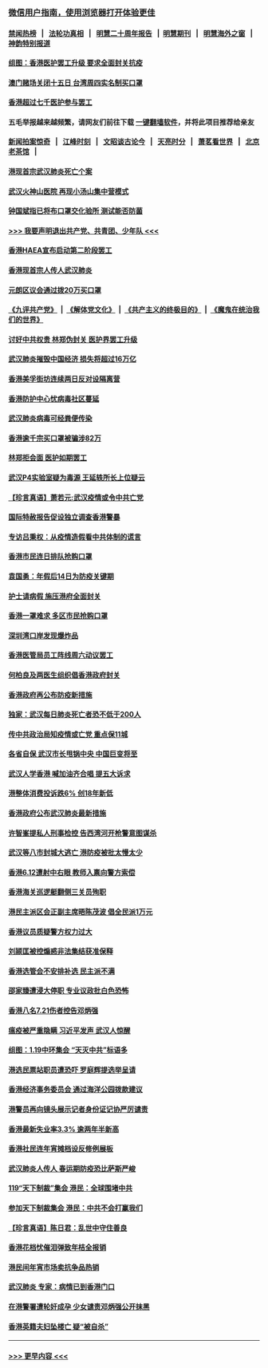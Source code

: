 ### [微信用户指南，使用浏览器打开体验更佳](https://github.com/gfw-breaker/banned-news1/blob/master/indexes/wechat-guide.md?t=0)
#### [禁闻热榜](热点新闻.md?t=0)  &nbsp;&nbsp;|&nbsp;&nbsp; [法轮功真相](https://github.com/gfw-breaker/truth/blob/master/README.md?t=0) &nbsp;&nbsp;|&nbsp;&nbsp; [明慧二十周年报告](https://github.com/gfw-breaker/mh-reports/blob/master/README.md?t=0) &nbsp;&nbsp;|&nbsp;&nbsp;[明慧期刊](https://github.com/gfw-breaker/mh-qikan) &nbsp;&nbsp;|&nbsp;&nbsp; [明慧海外之窗](https://github.com/gfw-breaker/mh-news/blob/master/README.md?t=0) &nbsp;&nbsp;|&nbsp;&nbsp; [神韵特别报道](https://github.com/gfw-breaker/mh-news/blob/master/shenyun.md?t=0)
#### [组图：香港医护罢工升级 要求全面封关抗疫](../pages/nsc415/n11844107.md?t=02051522) 
#### [澳门赌场关闭十五日 台湾周四实名制买口罩](../pages/nsc415/n11845083.md?t=02051522) 
#### [香港超过七千医护参与罢工](../pages/nsc415/n11845051.md?t=02051522) 
#### 五毛举报越来越频繁，请网友们前往下载 [一键翻墙软件](https://github.com/gfw-breaker/ssr-accounts)，并将此项目推荐给亲友
#### [新闻拍案惊奇](https://github.com/gfw-breaker/banned-news1/blob/master/pages/link4.md) &nbsp;&nbsp;|&nbsp;&nbsp; [江峰时刻](https://github.com/gfw-breaker/banned-news1/blob/master/pages/link4.md) &nbsp;&nbsp;|&nbsp;&nbsp; [文昭谈古论今](https://github.com/gfw-breaker/banned-news1/blob/master/pages/link4.md) &nbsp;&nbsp;|&nbsp;&nbsp; [天亮时分](https://github.com/gfw-breaker/banned-news1/blob/master/pages/link4.md) &nbsp;&nbsp;|&nbsp;&nbsp; [萧茗看世界](https://github.com/gfw-breaker/banned-news1/blob/master/pages/link4.md) &nbsp;&nbsp;|&nbsp;&nbsp; [北京老茶馆](https://github.com/gfw-breaker/banned-news1/blob/master/pages/link4.md) &nbsp;&nbsp;|&nbsp;&nbsp; 
#### [港现首宗武汉肺炎死亡个案](../pages/nsc415/n11844998.md?t=02051522) 
#### [武汉火神山医院 再现小汤山集中营模式](../pages/nsc415/n11844763.md?t=02051522) 
#### [钟国斌指已将布口罩交化验所 测试能否防菌](../pages/nsc415/n11842783.md?t=02051522) 
#### [>>> 我要声明退出共产党、共青团、少年队 <<<](https://github.com/begood0513/goodnews/blob/master/quit/letter.md) 
#### [香港HAEA宣布启动第二阶段罢工](../pages/nsc415/n11842723.md?t=02051522) 
#### [香港现首宗人传人武汉肺炎](../pages/nsc415/n11842766.md?t=02051522) 
#### [元朗区议会通过拨20万买口罩](../pages/nsc415/n11842754.md?t=02051522) 
#### [《九评共产党》](https://github.com/begood0513/9ping.md/blob/master/README.md) &nbsp;|&nbsp; [《解体党文化》](../../../../jtdwh.md/blob/master/README.md)  &nbsp;|&nbsp; [《共产主义的终极目的》](../../../../gczydzjmd.md/blob/master/README.md) &nbsp;|&nbsp; [《魔鬼在统治我们的世界》](../../../../mgztzwmdsj.md/blob/master/README.md) 
#### [讨好中共权贵 林郑伪封关 医护界罢工升级](../pages/nsc415/n11842359.md?t=02051522) 
#### [武汉肺炎摧毁中国经济 损失将超过16万亿](../pages/nsc415/n11839723.md?t=02051522) 
#### [香港美孚街坊连续两日反对设隔离营](../pages/nsc415/n11839962.md?t=02051522) 
#### [香港防护中心忧病毒社区蔓延](../pages/nsc415/n11839933.md?t=02051522) 
#### [武汉肺炎病毒可经粪便传染](../pages/nsc415/n11839939.md?t=02051522) 
#### [香港逾千宗买口罩被骗涉82万](../pages/nsc415/n11839914.md?t=02051522) 
#### [林郑拒会面 医护如期罢工](../pages/nsc415/n11839892.md?t=02051522) 
#### [武汉P4实验室疑为毒源 王延轶所长上位疑云](../pages/nsc415/n11835543.md?t=02051522) 
#### [【珍言真语】萧若元:武汉疫情或令中共亡党](../pages/nsc415/n11829394.md?t=02051522) 
#### [国际特赦报告促设独立调查香港警暴](../pages/nsc415/n11833845.md?t=02051522) 
#### [专访吕秉权：从疫情造假看中共体制的谎言](../pages/nsc415/n11833813.md?t=02051522) 
#### [香港市民连日排队抢购口罩](../pages/nsc415/n11833794.md?t=02051522) 
#### [袁国勇：年假后14日为防疫关键期](../pages/nsc415/n11831088.md?t=02051522) 
#### [护士请病假 施压港府全面封关](../pages/nsc415/n11831030.md?t=02051522) 
#### [香港一罩难求 多区市民抢购口罩](../pages/nsc415/n11831002.md?t=02051522) 
#### [深圳湾口岸发现爆炸品](../pages/nsc415/n11828802.md?t=02051522) 
#### [香港医管局员工阵线周六动议罢工](../pages/nsc415/n11828762.md?t=02051522) 
#### [何柏良及两医生组织倡香港政府封关](../pages/nsc415/n11828749.md?t=02051522) 
#### [香港政府再公布防疫新措施](../pages/nsc415/n11828716.md?t=02051522) 
#### [独家：武汉每日肺炎死亡者恐不低于200人](../pages/nsc415/n11828240.md?t=02051522) 
#### [传中共政治局知疫情或亡党 重点保11城](../pages/nsc415/n11828145.md?t=02051522) 
#### [各省自保 武汉市长甩锅中央 中国巨变将至](../pages/nsc415/n11828021.md?t=02051522) 
#### [武汉人学香港 喊加油齐合唱 提五大诉求](../pages/nsc415/n11827046.md?t=02051522) 
#### [港整体消费投诉跌6% 创18年新低](../pages/nsc415/n11817280.md?t=02051522) 
#### [香港政府公布武汉肺炎最新措施](../pages/nsc415/n11817152.md?t=02051522) 
#### [许智峯提私人刑事检控 告西湾河开枪警意图谋杀](../pages/nsc415/n11817132.md?t=02051522) 
#### [武汉等八市封城大逃亡 港防疫被批太慢太少](../pages/nsc415/n11817058.md?t=02051522) 
#### [香港6.12遭射中右眼 教师入禀向警方索偿](../pages/nsc415/n11814678.md?t=02051522) 
#### [香港海关巡逻艇翻侧三关员殉职](../pages/nsc415/n11814604.md?t=02051522) 
#### [港民主派区会正副主席晤陈茂波 倡全民派1万元](../pages/nsc415/n11814582.md?t=02051522) 
#### [香港议员质疑警方权力过大](../pages/nsc415/n11814560.md?t=02051522) 
#### [刘颕匡被控煽惑非法集结获准保释](../pages/nsc415/n11811727.md?t=02051522) 
#### [香港选管会不安排补选 民主派不满](../pages/nsc415/n11811691.md?t=02051522) 
#### [邵家臻遭浸大停职 专业议政批白色恐怖](../pages/nsc415/n11811670.md?t=02051522) 
#### [香港八名7.21伤者控告邓炳强](../pages/nsc415/n11811623.md?t=02051522) 
#### [瘟疫被严重隐瞒 习近平发声 武汉人惊醒](../pages/nsc415/n11811186.md?t=02051522) 
#### [组图：1.19中环集会 “天灭中共”标语多](../pages/nsc415/n11809514.md?t=02051522) 
#### [港选民票站职员遭恐吓 罗庭辉提选举呈请](../pages/nsc415/n11808914.md?t=02051522) 
#### [香港经济事务委员会 通过海洋公园拨款建议](../pages/nsc415/n11808906.md?t=02051522) 
#### [港警员再向镜头展示记者身份证记协严厉谴责](../pages/nsc415/n11808888.md?t=02051522) 
#### [香港最新失业率3.3% 逾两年半新高](../pages/nsc415/n11808887.md?t=02051522) 
#### [香港社民连年宵摊档设反修例展板](../pages/nsc415/n11808857.md?t=02051522) 
#### [武汉肺炎人传人 春运期防疫恐比萨斯严峻](../pages/nsc415/n11808739.md?t=02051522) 
#### [119“天下制裁”集会 港民：全球围堵中共](../pages/nsc415/n11806318.md?t=02051522) 
#### [参加天下制裁集会 港民：中共不会打赢我们](../pages/nsc415/n11806596.md?t=02051522) 
#### [【珍言真语】陈日君：乱世中守住善良](../pages/nsc415/n11806247.md?t=02051522) 
#### [香港花档忧催泪弹致年桔全报销](../pages/nsc415/n11806130.md?t=02051522) 
#### [港民间年宵市场卖抗争品热销](../pages/nsc415/n11806073.md?t=02051522) 
#### [武汉肺炎 专家：病情已到香港门口](../pages/nsc415/n11806020.md?t=02051522) 
#### [在港警署遭轮奸成孕 少女谴责邓炳强公开抹黑](../pages/nsc415/n11805981.md?t=02051522) 
#### [香港英籍夫妇坠楼亡 疑“被自杀”](../pages/nsc415/n11805937.md?t=02051522) 

----
#### [ >>> 更早内容 <<< ](../indexes/nsc415-earlier.md)
